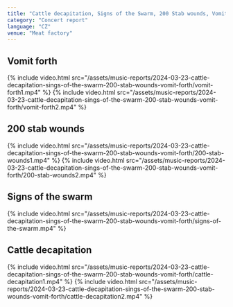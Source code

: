 ```yaml
---
title: "Cattle decapitation, Signs of the Swarm, 200 Stab wounds, Vomit forth"
category: "Concert report"
language: "CZ"
venue: "Meat factory"
---
```


## Vomit forth
{% include video.html src="/assets/music-reports/2024-03-23-cattle-decapitation-sings-of-the-swarm-200-stab-wounds-vomit-forth/vomit-forth1.mp4" %}
{% include video.html src="/assets/music-reports/2024-03-23-cattle-decapitation-sings-of-the-swarm-200-stab-wounds-vomit-forth/vomit-forth2.mp4" %}

## 200 stab wounds
{% include video.html src="/assets/music-reports/2024-03-23-cattle-decapitation-sings-of-the-swarm-200-stab-wounds-vomit-forth/200-stab-wounds1.mp4" %}
{% include video.html src="/assets/music-reports/2024-03-23-cattle-decapitation-sings-of-the-swarm-200-stab-wounds-vomit-forth/200-stab-wounds2.mp4" %}

## Signs of the swarm
{% include video.html src="/assets/music-reports/2024-03-23-cattle-decapitation-sings-of-the-swarm-200-stab-wounds-vomit-forth/signs-of-the-swarm.mp4" %}

## Cattle decapitation
{% include video.html src="/assets/music-reports/2024-03-23-cattle-decapitation-sings-of-the-swarm-200-stab-wounds-vomit-forth/cattle-decapitation1.mp4" %}
{% include video.html src="/assets/music-reports/2024-03-23-cattle-decapitation-sings-of-the-swarm-200-stab-wounds-vomit-forth/cattle-decapitation2.mp4" %}

